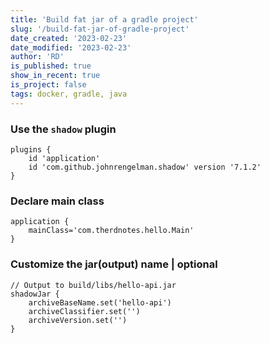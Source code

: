 ```yaml
---
title: 'Build fat jar of a gradle project'
slug: '/build-fat-jar-of-gradle-project'
date_created: '2023-02-23'
date_modified: '2023-02-23'
author: 'RD'
is_published: true
show_in_recent: true
is_project: false
tags: docker, gradle, java
---
```


### Use the `shadow` plugin
```
plugins {
    id 'application'
    id 'com.github.johnrengelman.shadow' version '7.1.2'
}
```

### Declare main class
```
application {
    mainClass='com.therdnotes.hello.Main'
}
```

### Customize the jar(output) name | optional
```
// Output to build/libs/hello-api.jar
shadowJar {
    archiveBaseName.set('hello-api')
    archiveClassifier.set('')
    archiveVersion.set('')
}
```